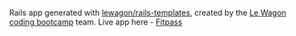 Rails app generated with [lewagon/rails-templates](https://github.com/lewagon/rails-templates), created by the [Le Wagon coding bootcamp](https://www.lewagon.com) team.
Live app here - [Fitpass](https://fitpass-project.herokuapp.com/)
